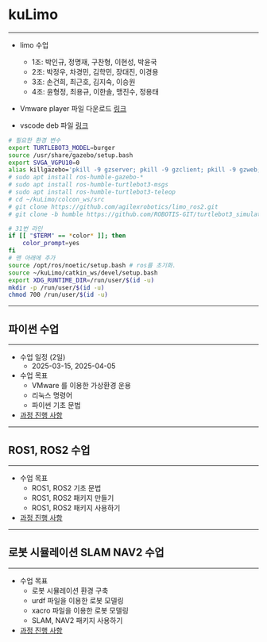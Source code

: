 # kuLimo

---

- limo 수업
  - 1조: 박인규, 정명재, 구찬형, 이현성, 박윤국
  - 2조: 박정우, 차경민, 김학민, 장대진, 이경용
  - 3조: 손건희, 최근호, 김지숙, 이승원
  - 4조: 윤형정, 최용규, 이한솔, 맹진수, 정용태

- Vmware player 파일 다운로드
[링크](https://drive.google.com/file/d/1twlHYAgrWeLSQRO_vHy68lJxr-n1qIWl/view?usp=sharing)

- vscode deb 파일
[링크](https://drive.google.com/file/d/1We4ILpw1NTzpspkflSpvdZikvyApTxn0/view?usp=sharing)

```bash
# 필요한 환경 변수
export TURTLEBOT3_MODEL=burger
source /usr/share/gazebo/setup.bash
export SVGA_VGPU10=0
alias killgazebo='pkill -9 gzserver; pkill -9 gzclient; pkill -9 gzweb; pkill -9 gzbridge'
# sudo apt install ros-humble-gazebo-*
# sudo apt install ros-humble-turtlebot3-msgs
# sudo apt install ros-humble-turtlebot3-teleop
# cd ~/kuLimo/colcon_ws/src
# git clone https://github.com/agilexrobotics/limo_ros2.git
# git clone -b humble https://github.com/ROBOTIS-GIT/turtlebot3_simulations.git
```

```bash
# 31번 라인
if [[ "$TERM" == *color* ]]; then
    color_prompt=yes
fi
# 맨 아래에 추가
source /opt/ros/noetic/setup.bash # ros를 초기화.
source ~/kuLimo/catkin_ws/devel/setup.bash
export XDG_RUNTIME_DIR=/run/user/$(id -u)
mkdir -p /run/user/$(id -u)
chmod 700 /run/user/$(id -u)
```

---

## 파이썬 수업

---

- 수업 일정 (2일)
  - 2025-03-15, 2025-04-05
- 수업 목표
  - VMware 를 이용한 가상환경 운용
  - 리눅스 명령어
  - 파이썬 기초 문법
- [과정 진행 사항](doc/python.md)

---

## ROS1, ROS2 수업

---

- 수업 목표
  - ROS1, ROS2 기초 문법
  - ROS1, ROS2 패키지 만들기
  - ROS1, ROS2 패키지 사용하기
- [과정 진행 사항](doc/ros.md)

---

## 로봇 시뮬레이션 SLAM NAV2 수업

---

- 수업 목표
  - 로봇 시뮬레이션 환경 구축
  - urdf 파일을 이용한 로봇 모델링
  - xacro 파일을 이용한 로봇 모델링
  - SLAM, NAV2 패키지 사용하기
- [과정 진행 사항](doc/simulation.md)
